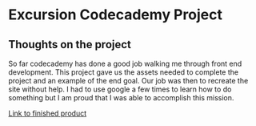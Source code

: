 # Excursion Codecademy Project

## Thoughts on the project

So far codecademy has done a good job walking me through
front end development. This project gave us the assets needed to complete 
the project and an example of the end goal. Our job was then to recreate the
site without help. I had to use google a few times to learn how to do something
but I am proud that I was able to accomplish this mission.

[Link to finished product](https://jonarredo.github.io/excursion/)